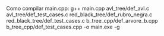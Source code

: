 Como compilar main.cpp:
g++ main.cpp avl_tree/def_avl.c avl_tree/def_test_cases.c red_black_tree/def_rubro_negra.c red_black_tree/def_test_cases.c b_tree_cpp/def_arvore_b.cpp b_tree_cpp/def_test_cases.cpp -o main.exe -g